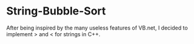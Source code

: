 # String-Bubble-Sort
After being inspired by the many useless features of VB.net, I decided to implement > and &lt; for strings in C++.
